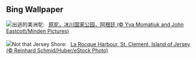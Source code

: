 ## Bing Wallpaper
![](https://www.bing.com/th?id=OHR.PatagoniaGuanaco_ZH-CN6438038982_UHD.jpg&w=1000)出逃的美洲鸵:&nbsp;&ensp;[原驼，冰川国家公园，阿根廷 (© Yva Momatiuk and John Eastcott/Minden Pictures)](https://www.bing.com/th?id=OHR.PatagoniaGuanaco_ZH-CN6438038982_UHD.jpg)
<br><br/>
![](https://www.bing.com/th?id=OHR.JerseyIsland_EN-US0109101063_UHD.jpg&w=1000)Not that Jersey Shore:&nbsp;&ensp;[La Rocque Harbour, St. Clement, Island of Jersey (© Reinhard Schmid/Huber/eStock Photo)](https://www.bing.com/th?id=OHR.JerseyIsland_EN-US0109101063_UHD.jpg)
<br><br/>

